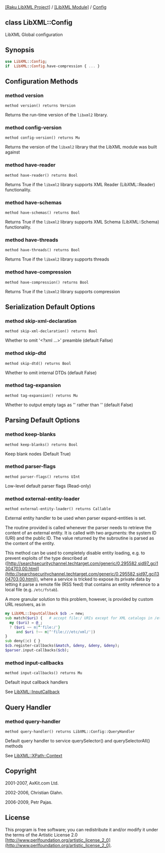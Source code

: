 [[Raku LibXML Project]](https://libxml-raku.github.io)
 / [[LibXML Module]](https://libxml-raku.github.io/LibXML-raku)
 / [Config](https://libxml-raku.github.io/LibXML-raku/Config)

class LibXML::Config
--------------------

LibXML Global configuration

Synopsis
--------

```raku
use LibXML::Config;
if  LibXML::Config.have-compression { ... }
```

Configuration Methods
---------------------

### method version

```perl6
method version() returns Version
```

Returns the run-time version of the `libxml2` library.

### method config-version

```perl6
method config-version() returns Mu
```

Returns the version of the `libxml2` library that the LibXML module was built against

### method have-reader

```perl6
method have-reader() returns Bool
```

Returns True if the `libxml2` library supports XML Reader (LibXML::Reader) functionality.

### method have-schemas

```perl6
method have-schemas() returns Bool
```

Returns True if the `libxml2` library supports XML Schema (LibXML::Schema) functionality.

### method have-threads

```perl6
method have-threads() returns Bool
```

Returns True if the `libxml2` library supports threads

### method have-compression

```perl6
method have-compression() returns Bool
```

Returns True if the `libxml2` library supports compression

Serialization Default Options
-----------------------------

### method skip-xml-declaration

```perl6
method skip-xml-declaration() returns Bool
```

Whether to omit '<?xml ...>' preamble (default Fallse)

### method skip-dtd

```perl6
method skip-dtd() returns Bool
```

Whether to omit internal DTDs (default False)

### method tag-expansion

```perl6
method tag-expansion() returns Mu
```

Whether to output empty tags as '<a></a>' rather than '<a/>' (default False)

Parsing Default Options
-----------------------

### method keep-blanks

```perl6
method keep-blanks() returns Bool
```

Keep blank nodes (Default True)

### method parser-flags

```perl6
method parser-flags() returns UInt
```

Low-level default parser flags (Read-only)

### method external-entity-loader

```perl6
method external-entity-loader() returns Callable
```

External entity handler to be used when parser expand-entities is set.

The routine provided is called whenever the parser needs to retrieve the content of an external entity. It is called with two arguments: the system ID (URI) and the public ID. The value returned by the subroutine is parsed as the content of the entity. 

This method can be used to completely disable entity loading, e.g. to prevent exploits of the type described at ([http://searchsecuritychannel.techtarget.com/generic/0,295582,sid97_gci1304703,00.html](http://searchsecuritychannel.techtarget.com/generic/0,295582,sid97_gci1304703,00.html)), where a service is tricked to expose its private data by letting it parse a remote file (RSS feed) that contains an entity reference to a local file (e.g. `/etc/fstab`). 

A more granular solution to this problem, however, is provided by custom URL resolvers, as in 

```raku
my LibXML::InputCallback $cb .= new;
sub match($uri) {   # accept file:/ URIs except for XML catalogs in /etc/xml/
  my ($uri) = @_;
  ? ($uri ~~ m|^'file:/'}
     and $uri !~~ m|^'file:///etc/xml/'|)
}
sub deny(|c) { }
$cb.register-callbacks(&match, &deny, &deny, &deny);
$parser.input-callbacks($cb);
```

### method input-callbacks

```perl6
method input-callbacks() returns Mu
```

Default input callback handlers

See [LibXML::InputCallback](https://libxml-raku.github.io/LibXML-raku/InputCallback)

Query Handler
-------------

### method query-handler

```perl6
method query-handler() returns LibXML::Config::QueryHandler
```

Default query handler to service querySelector() and querySelectorAll() methods

See [LibXML::XPath::Context](https://libxml-raku.github.io/LibXML-raku/XPath/Context)

Copyright
---------

2001-2007, AxKit.com Ltd.

2002-2006, Christian Glahn.

2006-2009, Petr Pajas.

License
-------

This program is free software; you can redistribute it and/or modify it under the terms of the Artistic License 2.0 [http://www.perlfoundation.org/artistic_license_2_0](http://www.perlfoundation.org/artistic_license_2_0).

